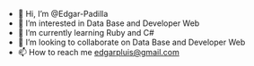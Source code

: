 - 👋 Hi, I’m @Edgar-Padilla
- 👀 I’m interested in Data Base and Developer Web
- 🌱 I’m currently learning  Ruby and  C#
- 💞️ I’m looking to collaborate on  Data Base and Developer Web
- 📫 How to reach me  edgarpluis@gmail.com

<!---
Edgar-Padilla/Edgar-Padilla is a ✨ special ✨ repository because its `README.md` (this file) appears on your GitHub profile.
You can click the Preview link to take a look at your changes.
--->
